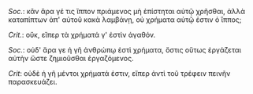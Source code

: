 

*Soc.*: κἂν ἄρα γέ τις ἵππον πριάμενος μὴ ἐπίστηται αὐτῷ χρῆσθαι, ἀλλὰ καταπίπτων ἀπ' αὐτοῦ κακὰ λαμβάνῃ, οὐ χρήματα αὐτῷ ἐστιν ὁ ἵππος;



*Crit.*: οὔκ, εἴπερ τὰ χρήματά γ' ἐστὶν ἀγαθόν.



*Soc.*: οὐδ' ἄρα γε ἡ γῆ ἀνθρώπῳ ἐστὶ χρήματα, ὅστις οὕτως ἐργάζεται αὐτὴν ὥστε ζημιοῦσθαι ἐργαζόμενος. 

*Crit*: οὐδὲ ἡ γῆ μέντοι χρήματά ἐστιν, εἴπερ ἀντὶ τοῦ τρέφειν πεινῆν παρασκευάζει.